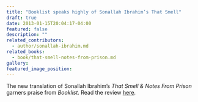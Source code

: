 ```yaml
---
title: "Booklist speaks highly of Sonallah Ibrahim’s That Smell"
draft: true
date: 2013-01-15T20:04:17-04:00
featured: false
description: ""
related_contributors:
  - author/sonallah-ibrahim.md
related_books:
  - book/that-smell-notes-from-prison.md
gallery:
featured_image_position: 
---
```


The new translation of Sonallah Ibrahim’s _That Smell & Notes From Prison_ garners praise from _Booklist_. Read the review [<u>here</u>](http://booklistonline.com/%28X%281%29A%28sG_pc_j_zQEkAAAAZTAxODNmN2YtZmJjNy00NTZmLWI5YzktYmMzMGY1MmNjNTMw4hzai1iTgqqgwrQSrKSpcQEU4oI1%29%29/ProductInfo.aspx?pid=5873006&AspxAutoDetectCookieSupport=1).

